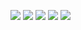 [![](http://github-profile-summary-cards.vercel.app/api/cards/profile-details?username=status102)](https://github.com/status102)
[![](https://github-readme-stats.vercel.app/api?username=status102&show_icons=true)](https://github.com/status102)
[![](https://github-readme-stats.vercel.app/api/top-langs/?username=status102&hide=javascript,html,css)](https://github.com/status102)
[![](http://github-profile-summary-cards.vercel.app/api/cards/productive-time?username=status102&utcOffset=8)](https://github.com/status102)
[![](https://stats.justsong.cn/api/bilibili/?id=55411725)](https://space.bilibili.com/55411725)
